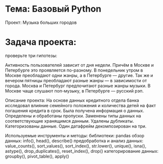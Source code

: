 # Тема: Базовый Python
Проект: Музыка больших городов
# Задача проекта:
проверьте три гипотезы:

Активность пользователей зависит от дня недели. Причём в Москве и Петербурге это проявляется по-разному.
В понедельник утром в Москве преобладают одни жанры, а в Петербурге — другие. Так же и вечером пятницы преобладают разные жанры — в зависимости от города.
Москва и Петербург предпочитают разные жанры музыки. В Москве чаще слушают поп-музыку, в Петербурге — русский рэп.

Описание проекта:
На основе данных кредитного отдела банка исследовал влияние семейного положения и количества детей на факт погашения кредита в срок. Была получена информация о данных. Определены и обработаны пропуски. Заменены типы данных на соответствующие хранящимся данным. Удалены дубликаты. Категоризованы данные. Один датафрейм декомпозирован на три.

Используемые инструменты и методы:
библиотеки: pandas
обзор данных: info(), head(), describe()
предобработка и анализ данных: value_counts(), sort_values(), sort_index(), str.lower(), unique(), isna(), astype(), drop_duplicates(), reset_index(), drop()
категорирование данных: groupby(), pivot_table(), apply()
